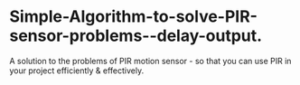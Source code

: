 # Simple-Algorithm-to-solve-PIR-sensor-problems--delay-output.
A solution to the problems of PIR motion sensor - so that you can use PIR in your project efficiently &amp; effectively.
